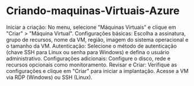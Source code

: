 # Criando-maquinas-Virtuais-Azure

Iniciar a criação: No menu, selecione "Máquinas Virtuais" e clique em "Criar" > "Máquina Virtual".
Configurações básicas: Escolha a assinatura, grupo de recursos, nome da VM, região, imagem do sistema operacional e o tamanho da VM.
Autenticação: Selecione o método de autenticação (chave SSH para Linux ou senha para Windows) e defina o usuário administrativo.
Configurações adicionais: Configure o disco, rede e recursos opcionais como monitoramento.
Revisar e Criar: Verifique as configurações e clique em "Criar" para iniciar a implantação. Acesse a VM via RDP (Windows) ou SSH (Linux).
